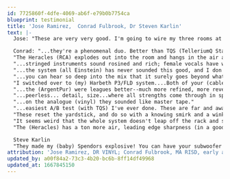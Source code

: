 ```yaml
---
id: 7725860f-4dfe-4069-ab6f-e79b0b7754ca
blueprint: testimonial
title: 'Jose Ramirez,  Conrad Fulbrook, Dr Steven Karlin'
text: |-
  Jose: "These are very very good. I'm going to wire my three rooms at Capfest with them."

  Conrad: "...they're a phenomenal duo. Better than TQS (TelleriumQ Statement) by some distance...not a subtle thing, (but) a massive difference."
  "The Heracles (RCA) explodes out into the room and hangs in the air around you."
  "...stringed instruments sound rosined and rich; female vocals have weight rather than floating away; they're very nice indeed. (They) are in another league."
  "...the system (all Einstein) has never sounded this good, and I don't know if I've ever heard better anywhere at this point."
  "...you can hear so deep into the mix that it surely goes beyond what any (record) producer ever intended."
  "I switched over to (my) Harbeth P3/FLD system....Both of your (cables) absolutely transformed that system: things sounded far more velvety, lush, detailed, refined, real, sophisticated...a joy to listen to."
  "...the (ArgentPur) were leagues better--much more refined, more revealing, an absolutely intoxicating listen even on this humble (desktop) system."
  "...peerless... detail, size...where all strengths come through in spades (monster dynamics, 3D presentation, total transparency, etc."
  "...on the analogue (vinyl) they sounded like master tape."
  "...easiest A/B test (with TQS) I've ever done. These are far and away better...transcendentally better than anything I've ever heard. All the cliches apply: hearing things in the mix I never knew were there, layers of color and space and detail that never showed up before; like being in a room vs listening through a window."
  "These reset the yardstick, and do so with a knowing smirk and a wink...they're masterful. People pay $20k+ for this kind of upgrade."
  "It seems weird that the whole system doesn't leap off the rack and start dancing in the room--it feels so alive and "well"--as in totally healthy, (with) no trace of artificiality; just pure musicality and joy."
  "The (Heracles) has a ton more air, leading edge sharpness (in a good way), are less warm and more neutral in tone/color cast, and sound bigger and even more transparent.":

  Steve Karlin
  "They made my (baby) Spendors explosive! You can have your subwoofer back....
attribution: 'Jose Ramirez, DR VINYL; Conrad Fulbrook, MA RISD, early adopter and website design  Dr Steven Karlin, psychiatrist (ret), painter, and early adopter'
updated_by: a00f84a2-73c3-4b20-bc6b-8ff14df49968
updated_at: 1667845150
---
```


